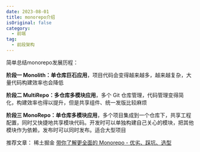 ```yaml
---
date: 2023-08-01
title: monorepo介绍
isOriginal: false
category:
  - 前端
tag:
  - 前段架构
---
```


简单总结monorepo发展历程：

**阶段一 Monolith：单仓库巨石应用**，项目代码会变得越来越多，越来越复杂，大量代码构建效率也会降低

**阶段二 MultiRepo：多仓库多模块应用**，多个 Git 仓库管理，代码管理变得简化，构建效率也得以提升，但是共享组件、统一发版比较麻烦

**阶段三 MonoRepo：单仓库多模块应用**，多个项目集成到一个仓库下，共享工程配置，同时又快捷地共享模块代码。开发时可以单独构建自己关心的模块，把其他模块作为依赖，发布时可以同时发布。适合大型项目

推荐文章：
稀土掘金 [带你了解更全面的 Monorepo - 优劣、踩坑、选型](https://juejin.cn/post/7215886869199896637)

